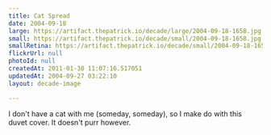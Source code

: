 ```yaml
---
title: Cat Spread
date: 2004-09-18
large: https://artifact.thepatrick.io/decade/large/2004-09-18-1658.jpg
small: https://artifact.thepatrick.io/decade/small/2004-09-18-1658.jpg
smallRetina: https://artifact.thepatrick.io/decade/small/2004-09-18-1658@2x.jpg
flickrUrl: null
photoId: null
createdAt: 2011-01-30 11:07:16.517051
updatedAt: 2004-09-27 03:22:10
layout: decade-image

---
```

I don't have a cat with me (someday, someday), so I make do with this duvet cover. It doesn't purr however.
